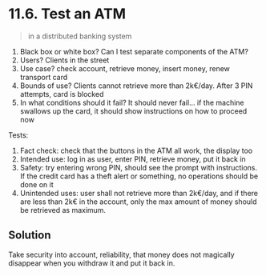 # 11.6. Test an ATM

> in a distributed banking system

1. Black box or white box? Can I test separate components of the ATM?
2. Users? Clients in the street
3. Use case? check account, retrieve money, insert money, renew transport card
4. Bounds of use? Clients cannot retrieve more than 2k€/day. After 3 PIN attempts, card is blocked
5. In what conditions should it fail? It should never fail... if the machine swallows up the card, it should show instructions on how to proceed now

Tests:

1. Fact check: check that the buttons in the ATM all work, the display too
2. Intended use: log in as user, enter PIN, retrieve money, put it back in
3. Safety: try entering wrong PIN, should see the prompt with instructions. If the credit card has a theft alert or something, no operations should be done on it
4. Unintended uses: user shall not retrieve more than 2k€/day, and if there are less than 2k€ in the account, only the max amount of money should be retrieved as maximum.

## Solution

Take security into account, reliability, that money does not magically disappear when you withdraw it and put it back in.
